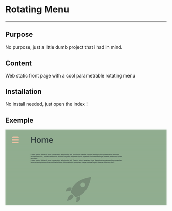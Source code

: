 # Rotating Menu
***
## Purpose
No purpose, just a little dumb project that i had in mind.
## Content
Web static front page with a cool parametrable rotating menu
## Installation
No install needed, just open the index !
## Exemple
![alt text](https://github.com/Clougyy/rotating-menu/blob/master/src/img/rdme.gif?raw=true)